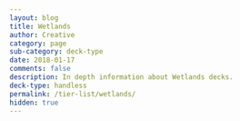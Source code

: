 ```yaml
---
layout: blog
title: Wetlands
author: Creative
category: page
sub-category: deck-type
date: 2018-01-17
comments: false
description: In depth information about Wetlands decks.
deck-type: handless
permalink: /tier-list/wetlands/
hidden: true
---
```








